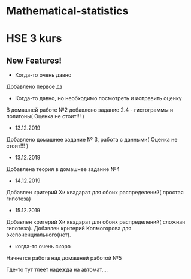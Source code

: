 # Mathematical-statistics
# HSE 3 kurs



## New Features!

- Когда-то  очень давно

Добавлено первое дз

- Когда-то  давно, но необходимо посмотреть и исправить оценку

В домашней работе №2 добавлено задание 2.4 - гистограммы и полигоны(  Оценка не стоит!!! )

- 13.12.2019

Добавлено домашнее задание № 3, работа с данными(  Оценка не стоит!!!  )

- 13.12.2019

Добавлена теория  в домашнее задание №4 

- 14.12.2019

Добавлен критерий Хи квадарат для обоих распределений( простая  гипотеза)

- 15.12.2019

Добавлен критерий Хи квадарат для обоих распределений( сложная  гипотеза). Добавлен критерий Колмогорова для экспоненциального(нет). 

- когда-то очень скоро

Начнется работа над домашней работой №5

Где-то тут тлеет надежда на автомат....

